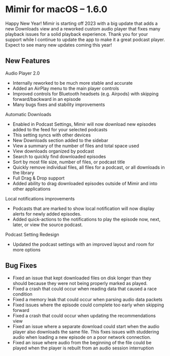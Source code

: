 # Mimir for macOS – 1.6.0

Happy New Year! Mimir is starting off 2023 with a big update that adds a new Downloads view and a reworked custom audio player that fixes many playback issues for a solid playback experience. Thank you for your support while I continue to update the app to make it a great podcast player. Expect to see many new updates coming this year!

## New Features
Audio Player 2.0
- Internally reworked to be much more stable and accurate
- Added an AirPlay menu to the main player controls
- Improved controls for Bluetooth headsets (e.g. Airpods) with skipping forward/backward in an episode
- Many bugs fixes and stability improvements

Automatic Downloads
- Enabled in Podcast Settings, Mimir will now download new episodes added to the feed for your selected podcasts
- This setting syncs with other devices
- New Downloads section added to the sidebar
- View a summary of the number of files and total space used
- View downloads organized by podcast
- Search to quickly find downloaded episodes
- Sort by most file size, number of files, or podcast title
- Quickly remove individual files, all files for a podcast, or all downloads in the library
- Full Drag & Drop support
- Added ability to drag downloaded episodes outside of Mimir and into other applications

Local notifications improvements
- Podcasts that are marked to show local notification will now display alerts for newly added episodes.
- Added quick-actions to the notifications to play the episode now, next, later, or view the source podcast.

Podcast Setting Redesign
- Updated the podcast settings with an improved layout and room for more options

## Bug Fixes 
- Fixed an issue that kept downloaded files on disk longer than they should because they were not being properly marked as played.
- Fixed a crash that could occur when reading data that caused a race condition
- Fixed a memory leak that could occur when parsing audio data packets
- Fixed issues where the episode could complete too early when skipping forward
- Fixed a crash that could occur when updating the recommendations view
- Fixed an issue where a separate download could start when the audio player also downloads the same file. This fixes issues with studdering audio when loading a new episode on a poor network connection.
- Fixed an issue where audio from the beginning of the file could be played when the player is rebuilt from an audio session interruption
